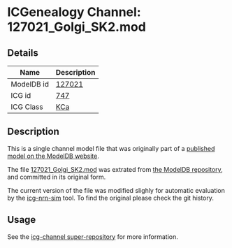 # ICGenealogy Channel: 127021\_Golgi\_SK2.mod

## Details

Name | Description
---- | -----------
ModelDB id | [127021](http://senselab.med.yale.edu/ModelDB/ShowModel.cshtml?model=127021)
ICG id | [747](http://icg.neurotheory.ox.ac.uk/channels/5/747)
ICG Class | [KCa](http://icg.neurotheory.ox.ac.uk/channels/5)

## Description

This is a single channel model file that was originally part of a [published model on the ModelDB website](http://senselab.med.yale.edu/ModelDB/ShowModel.cshtml?model=127021).


The file [127021\_Golgi\_SK2.mod](127021_Golgi_SK2.mod) was extrated from [the ModelDB repository](http://senselab.med.yale.edu/ModelDB/ShowModel.cshtml?model=127021), and committed in its original form.

The current version of the file was modified slighly for automatic evaluation by the [icg-nrn-sim](https://github.com/icgenealogy/icg-nrn-sim) tool. To find the original please check the git history.


## Usage

See the [icg-channel super-repository](https://github.com/icgenealogy/icg-channels) for more information.